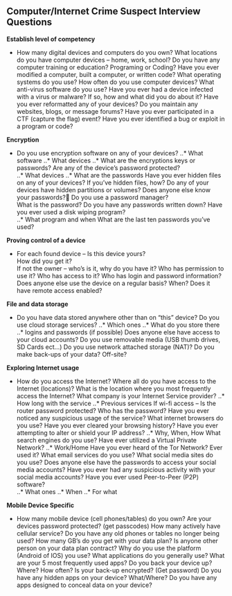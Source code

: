 ## Computer/Internet Crime Suspect Interview Questions

**Establish level of competency**

* How many digital devices and computers do you own?
  What locations do you have computer devices – home, work, school?
  Do you have any computer training or education?  Programing or Coding?
  Have you ever modified a computer, built a computer, or written code?
  What operating systems do you use?
  How often do you use computer devices?
  What anti-virus software do you use?
  Have you ever had a device infected with a virus or malware?  If so, how and what did you do about it?
  Have you ever reformatted any of your devices?
  Do you maintain any websites, blogs, or message forums?
  Have you ever participated in a CTF (capture the flag) event?
  Have you ever identified a bug or exploit in a program or code?

**Encryption**

* Do you use encryption software on any of your devices?
  ..* What software
  ..* What devices
  ..* What are the encryptions keys or passwords?
  Are any of the device’s password protected?  
  ..* What devices
  ..* What are the passwords
  Have you ever hidden files on any of your devices?
  If you’ve hidden files, how?
  Do any of your devices have hidden partitions or volumes?
  Does anyone else know your passwords?	Do you use a password manager?  
  What is the password?
  Do you have any passwords written down?
  Have you ever used a disk wiping program?  
  ..* What program and when
  What are the last ten passwords you’ve used?

**Proving control of a device**

* For each found device – Is this device yours?  
  How did you get it?  
  If not the owner – who’s is it, why do you have it?
  Who has permission to use it?
  Who has access to it?
  Who has login and password information? 
  Does anyone else use the device on a regular basis?
  When?
  Does it have remote access enabled?

**File and data storage**

* Do you have data stored anywhere other than on “this” device?
  Do you use cloud storage services?
  ..* Which ones
  ..* What do you store there
  ..* logins and passwords (if possible)
  Does anyone else have access to your cloud accounts?
  Do you use removable media (USB thumb drives, SD Cards ect…)
  Do you use network attached storage (NAT)?
  Do you make back-ups of your data? Off-site?

**Exploring Internet usage**

* How do you access the Internet?
  Where all do you have access to the Internet (locations)?
  What is the location where you most frequently access the Internet?
  What company is your Internet Service provider?
  ..* How long with the service
  ..* Previous services
  If wi-fi access – Is the router password protected?
  Who has the password?
  Have you ever noticed any suspicious usage of the service?
  What internet browsers do you use?
  Have you ever cleared your browsing history?
  Have you ever attempting to alter or shield your IP address?
  ..* Why, When, How
  What search engines do you use?
  Have ever utilized a Virtual Private Network?
  ..* Work/Home
  Have you ever heard of the Tor Network?  Ever used it?
  What email services do you use?
  What social media sites do you use?
  Does anyone else have the passwords to access your social media accounts?
  Have you ever had any suspicious activity with your social media accounts?
  Have you ever used Peer-to-Peer (P2P) software?  
  ..* What ones
  ..* When
  ..* For what

**Mobile Device Specific**

* How many mobile device (cell phones/tables) do you own?
  Are your devices password protected?  (get passcodes)
  How many actively have cellular service?
  Do you have any old phones or tables no longer being used?
  How many GB’s do you get with your data plan?
  Is anyone other person on your data plan contract?
  Why do you use the platform (Android of IOS) you use?
  What applications do you generally use?
  What are your 5 most frequently used apps?
  Do you back your device up?  Where?  How often?
  Is your back-up encrypted? (Get password)
  Do you have any hidden apps on your device? What/Where?
  Do you have any apps designed to conceal data on your device?